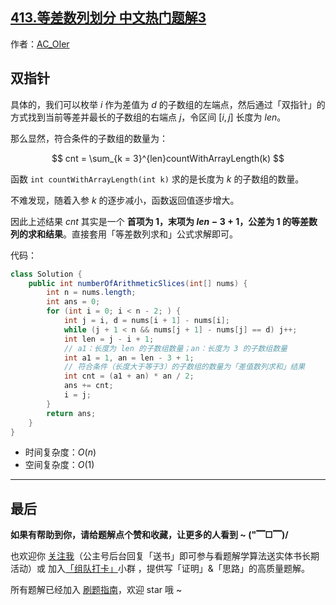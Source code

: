 ## [413.等差数列划分 中文热门题解3](https://leetcode.cn/problems/arithmetic-slices/solutions/100000/gong-shui-san-xie-shuang-zhi-zhen-qiu-ji-ef1q)

作者：[AC_OIer](https://leetcode.cn/u/AC_OIer)
## 双指针

具体的，我们可以枚举 $i$ 作为差值为 $d$ 的子数组的左端点，然后通过「双指针」的方式找到当前等差并最长的子数组的右端点 $j$，令区间 $[i, j]$ 长度为 $len$。

那么显然，符合条件的子数组的数量为：

$$
cnt = \sum_{k = 3}^{len}countWithArrayLength(k)
$$

函数 `int countWithArrayLength(int k)` 求的是长度为 $k$ 的子数组的数量。

不难发现，随着入参 $k$ 的逐步减小，函数返回值逐步增大。

因此上述结果 $cnt$ 其实是一个 **首项为 $1$，末项为 $len - 3 + 1$，公差为 $1$ 的等差数列的求和结果**。直接套用「等差数列求和」公式求解即可。

代码：
```Java []
class Solution {
    public int numberOfArithmeticSlices(int[] nums) {
        int n = nums.length;
        int ans = 0;
        for (int i = 0; i < n - 2; ) {
            int j = i, d = nums[i + 1] - nums[i];
            while (j + 1 < n && nums[j + 1] - nums[j] == d) j++;
            int len = j - i + 1;
            // a1：长度为 len 的子数组数量；an：长度为 3 的子数组数量
            int a1 = 1, an = len - 3 + 1;
            // 符合条件（长度大于等于3）的子数组的数量为「差值数列求和」结果
            int cnt = (a1 + an) * an / 2;
            ans += cnt;
            i = j;
        }
        return ans;
    }
}
```
* 时间复杂度：$O(n)$
* 空间复杂度：$O(1)$

---

## 最后

**如果有帮助到你，请给题解点个赞和收藏，让更多的人看到 ~ ("▔□▔)/**

也欢迎你 [关注我](https://oscimg.oschina.net/oscnet/up-19688dc1af05cf8bdea43b2a863038ab9e5.png)（公主号后台回复「送书」即可参与看题解学算法送实体书长期活动）或 加入[「组队打卡」](https://leetcode-cn.com/u/ac_oier/)小群 ，提供写「证明」&「思路」的高质量题解。

所有题解已经加入 [刷题指南](https://github.com/SharingSource/LogicStack-LeetCode/wiki)，欢迎 star 哦 ~ 